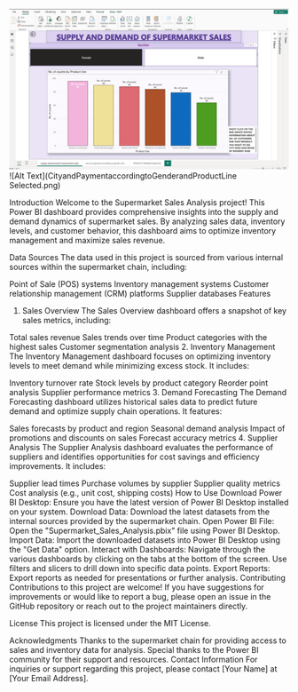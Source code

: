 ![Alt Text](SupplyandDemandofSupermarketSales.png)
![Alt Text](CityandPaymentaccordingtoGenderandProductLine Selected.png)


Introduction
Welcome to the Supermarket Sales Analysis project! This Power BI dashboard provides comprehensive insights into the supply and demand dynamics of supermarket sales. By analyzing sales data, inventory levels, and customer behavior, this dashboard aims to optimize inventory management and maximize sales revenue.

Data Sources
The data used in this project is sourced from various internal sources within the supermarket chain, including:

Point of Sale (POS) systems
Inventory management systems
Customer relationship management (CRM) platforms
Supplier databases
Features
1. Sales Overview
The Sales Overview dashboard offers a snapshot of key sales metrics, including:

Total sales revenue
Sales trends over time
Product categories with the highest sales
Customer segmentation analysis
2. Inventory Management
The Inventory Management dashboard focuses on optimizing inventory levels to meet demand while minimizing excess stock. It includes:

Inventory turnover rate
Stock levels by product category
Reorder point analysis
Supplier performance metrics
3. Demand Forecasting
The Demand Forecasting dashboard utilizes historical sales data to predict future demand and optimize supply chain operations. It features:

Sales forecasts by product and region
Seasonal demand analysis
Impact of promotions and discounts on sales
Forecast accuracy metrics
4. Supplier Analysis
The Supplier Analysis dashboard evaluates the performance of suppliers and identifies opportunities for cost savings and efficiency improvements. It includes:

Supplier lead times
Purchase volumes by supplier
Supplier quality metrics
Cost analysis (e.g., unit cost, shipping costs)
How to Use
Download Power BI Desktop: Ensure you have the latest version of Power BI Desktop installed on your system.
Download Data: Download the latest datasets from the internal sources provided by the supermarket chain.
Open Power BI File: Open the "Supermarket_Sales_Analysis.pbix" file using Power BI Desktop.
Import Data: Import the downloaded datasets into Power BI Desktop using the "Get Data" option.
Interact with Dashboards: Navigate through the various dashboards by clicking on the tabs at the bottom of the screen. Use filters and slicers to drill down into specific data points.
Export Reports: Export reports as needed for presentations or further analysis.
Contributing
Contributions to this project are welcome! If you have suggestions for improvements or would like to report a bug, please open an issue in the GitHub repository or reach out to the project maintainers directly.

License
This project is licensed under the MIT License.

Acknowledgments
Thanks to the supermarket chain for providing access to sales and inventory data for analysis.
Special thanks to the Power BI community for their support and resources.
Contact Information
For inquiries or support regarding this project, please contact [Your Name] at [Your Email Address].
